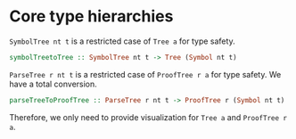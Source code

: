 # Core type hierarchies

`SymbolTree nt t` is a restricted case of `Tree a` for type safety.
```hs
symbolTreetoTree :: SymbolTree nt t -> Tree (Symbol nt t)
```

`ParseTree r nt t` is a restricted case of `ProofTree r a` for type safety.
We have a total conversion.
```hs
parseTreeToProofTree :: ParseTree r nt t -> ProofTree r (Symbol nt t)
```

Therefore, we only need to provide visualization for `Tree a` and `ProofTree r a`. 